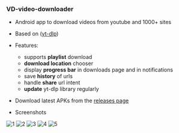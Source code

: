 ### VD-video-downloader

- Android app to download videos from youtube and 1000+ sites

- Based on ([yt-dlp](https://github.com/yt-dlp/yt-dlp))

- Features:
  - supports **playlist** download
  - **download location** chooser
  - display **progress bar** in downloads page and in notifications
  - save **history** of urls
  - handle **share** url intent
  - **update** yt-dlp library regularly

- Download latest APKs from the [releases page](https://github.com/hamedali1336/VD-video-downloader/releases)

- Screenshots

![1](images/1.jpg)
![2](images/2.jpg)
![3](images/3.gif)
![4](images/4.jpg)
![5](images/5.jpg)
